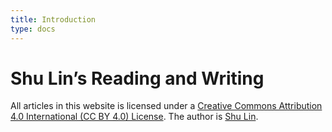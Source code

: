 ```yaml
---
title: Introduction
type: docs
---
```


# Shu Lin’s Reading and Writing

All articles in this website is licensed under a [Creative Commons Attribution 4.0 International (CC BY 4.0) License](https://creativecommons.org/licenses/by/4.0/). The author is [Shu Lin](https://github.com/sauricat).
